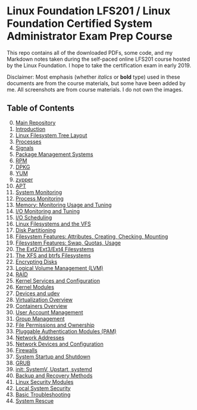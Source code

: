 # Linux Foundation LFS201 / Linux Foundation Certified System Administrator Exam Prep Course

This repo contains all of the downloaded PDFs, some code, and my Markdown notes taken during the self-paced online LFS201 course hosted by the Linux Foundation. I hope to take the certification exam in early 2019.

Disclaimer: Most emphasis (whether *italics* or **bold** type) used in these documents are from the course materials, but some have been added by me. All screenshots are from course materials. I do not own the images.

## Table of Contents
0. [Main Repository](https://github.com/schatto1/LFS201)
1. [Introduction](/Ch01-introduction/notes_Ch01.md)
2. [Linux Filesystem Tree Layout](/Ch02-filesystemtreelayout/notes_Ch02.md)
3. [Processes](/Ch03-processes/notes_Ch03.md)
4. [Signals](/Ch04-signals/notes_Ch04.md)
5. [Package Management Systems](/Ch05-packagemanagementsystems/notes_Ch05.md)
6. [RPM](/Ch06-rpm/notes_Ch06.md)
7. [DPKG](/Ch07-dpkg/notes_Ch07.md)
8. [YUM](/Ch08-yum/notes_Ch08.md)
9. [zypper](/Ch09-zypper/notes_Ch09.md)
10. [APT](/Ch10-apt/notes_Ch10.md)
11. [System Monitoring](/Ch11-systemmonitoring/notes_Ch11.md)
12. [Process Monitoring](/Ch12-processmonitoring/notes_Ch12.md)
13. [Memory: Monitoring Usage and Tuning](/Ch13-memory/notes_Ch13.md)
14. [I/O Monitoring and Tuning](/Ch14-io/notes_Ch14.md)
15. [I/O Scheduling](/Ch15-schedulingio/notes_Ch15.md)
16. [Linux Filesystems and the VFS](/Ch16-linuxfsvfs/notes_ch16.md)
17. [Disk Partitioning](/Ch17-diskpartitioning/notes_Ch17.md)
18. [Filesystem Features: Attributes, Creating, Checking, Mounting](/Ch18-fsfeatures/notes_Ch18.md)
19. [Filesystem Features: Swap, Quotas, Usage](/Ch19-fsfeatures2/notes_Ch19.md)
20. [The Ext2/Ext3/Ext4 Filesystems](/Ch20-extfs/notes_Ch20.md)
21. [The XFS and btrfs Filesystems](/Ch21-xfsbtrfs/notes_Ch21.md)
22. [Encrypting Disks](/Ch22-encryptingdisks/notes_Ch22.md)
23. [Logical Volume Management (LVM)](/Ch23-lvm/notes_Ch23.md)
24. [RAID](/Ch24-raid/notes_Ch24.md)
25. [Kernel Services and Configuration](/Ch25-kernelservices/notes_Ch25.md)
26. [Kernel Modules](/Ch26-kernelmodules/notes_Ch26.md)
27. [Devices and udev](/Ch27-devicesudev/notes_Ch27.md)
28. [Virtualization Overview](/Ch28-virtualization/notes_Ch28.md)
29. [Containers Overview](/Ch29-containers/notes_Ch29.md)
30. [User Account Management](/Ch30-uam/notes_Ch30.md)
31. [Group Management](/Ch31-gm/notes_Ch31.md)
32. [File Permissions and Ownership](/Ch32-fpo/notes_Ch32.md)
33. [Pluggable Authentication Modules (PAM)](/Ch33-pam/notes_Ch33.md)
34. [Network Addresses](/Ch34-networkaddresses/notes_Ch34.md)
35. [Network Devices and Configuration](/Ch35-networkdevconf/notes_Ch35.md)
36. [Firewalls](/Ch36-firewalls/notes_Ch36.md)
37. [System Startup and Shutdown](/Ch37-systemsusd/notes_Ch37.md)
38. [GRUB](/Ch38-grub/notes_Ch38.md)
39. [init: SystemV, Upstart, systemd]()
40. [Backup and Recovery Methods]()
41. [Linux Security Modules]()
42. [Local System Security]()
43. [Basic Troubleshooting]()
44. [System Rescue]()
